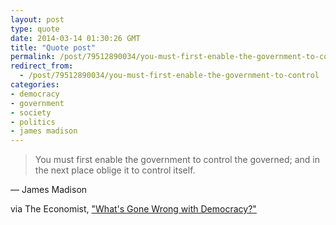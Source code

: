 ```yaml
---
layout: post
type: quote
date: 2014-03-14 01:30:26 GMT
title: "Quote post"
permalink: /post/79512890034/you-must-first-enable-the-government-to-control
redirect_from: 
  - /post/79512890034/you-must-first-enable-the-government-to-control
categories:
- democracy
- government
- society
- politics
- james madison
---
```

<blockquote>You must first enable the government to control the governed; and in the next place oblige it to control itself.</blockquote>

 — James Madison

<p>via The Economist, <a href="http://www.economist.com/news/essays/21596796-democracy-was-most-successful-political-idea-20th-century-why-has-it-run-trouble-and-what-can-be-do">"What's Gone Wrong with Democracy?"</a>
